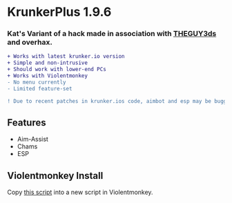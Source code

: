 # KrunkerPlus 1.9.6
### Kat's Variant of a hack made in association with [THEGUY3ds](https://github.com/THEGUY3ds) and overhax.

```diff
+ Works with latest krunker.io version
+ Simple and non-intrusive
+ Should work with lower-end PCs
+ Works with Violentmonkey
- No menu currently
- Limited feature-set

! Due to recent patches in krunker.ios code, aimbot and esp may be buggy.
```

## Features

- Aim-Assist
- Chams
- ESP

## Violentmonkey Install

Copy [this script](https://raw.githubusercontent.com/Katistic/Krunker-Hacks/KrunkerPlus/KrunkerPlus.js?token=AIAWJI7Y4Z6OCORRWG6VTOK6CSRYG) into a new script in Violentmonkey.
